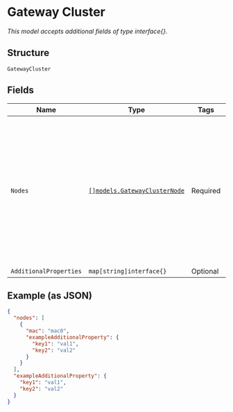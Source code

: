 
# Gateway Cluster

*This model accepts additional fields of type interface{}.*

## Structure

`GatewayCluster`

## Fields

| Name | Type | Tags | Description |
|  --- | --- | --- | --- |
| `Nodes` | [`[]models.GatewayClusterNode`](../../doc/models/gateway-cluster-node.md) | Required | When replacing a node, either mac has to remain the same as existing cluster<br><br>**Constraints**: *Minimum Items*: `1`, *Maximum Items*: `2`, *Unique Items Required* |
| `AdditionalProperties` | `map[string]interface{}` | Optional | - |

## Example (as JSON)

```json
{
  "nodes": [
    {
      "mac": "mac0",
      "exampleAdditionalProperty": {
        "key1": "val1",
        "key2": "val2"
      }
    }
  ],
  "exampleAdditionalProperty": {
    "key1": "val1",
    "key2": "val2"
  }
}
```

